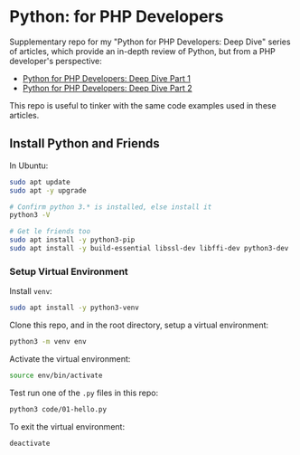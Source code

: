 <!-- omit in toc -->
# Python: for PHP Developers

Supplementary repo for my "Python for PHP Developers: Deep Dive" series of articles, which provide an in-depth review of Python, but from a PHP developer's perspective:

- [Python for PHP Developers: Deep Dive Part 1](https://billmartin.io/blog/python-for-php-developers-part-1)
- [Python for PHP Developers: Deep Dive Part 2](https://billmartin.io/blog/python-for-php-developers-part-2)

This repo is useful to tinker with the same code examples used in these articles.

## Install Python and Friends

In Ubuntu:

```bash
sudo apt update
sudo apt -y upgrade

# Confirm python 3.* is installed, else install it
python3 -V

# Get le friends too
sudo apt install -y python3-pip
sudo apt install -y build-essential libssl-dev libffi-dev python3-dev
```

### Setup Virtual Environment

Install `venv`:

```bash
sudo apt install -y python3-venv
```

Clone this repo, and in the root directory, setup a virtual environment:

```bash
python3 -m venv env
```

Activate the virtual environment:
```bash
source env/bin/activate
```

Test run one of the `.py` files in this repo:

```bash
python3 code/01-hello.py
```

To exit the virtual environment:

```bash
deactivate
```

